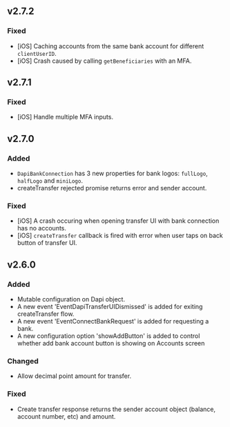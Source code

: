 ## v2.7.2
### Fixed
- [iOS] Caching accounts from the same bank account for different `clientUserID`.
- [iOS] Crash caused by calling `getBeneficiaries` with an MFA. 

## v2.7.1
### Fixed
 - [iOS] Handle multiple MFA inputs.

## v2.7.0
### Added 
- `DapiBankConnection` has 3 new properties for bank logos: `fullLogo`, `halfLogo` and `miniLogo`.
- createTransfer rejected promise returns error and sender account.
### Fixed
 - [iOS] A crash occuring when opening transfer UI with bank connection has no accounts.
 - [iOS] `createTransfer` callback is fired with error when user taps on back button of transfer UI.

## v2.6.0
### Added 
- Mutable configuration on Dapi object.
- A new event 'EventDapiTransferUIDismissed' is added for exiting createTransfer flow. 
- A new event  'EventConnectBankRequest' is added for requesting a bank. 
- A new configuration option 'showAddButton' is added to control whether add bank account button is showing on Accounts screen 
### Changed
-  Allow decimal point amount for transfer. 
### Fixed
- Create transfer response returns the sender account object (balance, account number, etc) and amount. 
